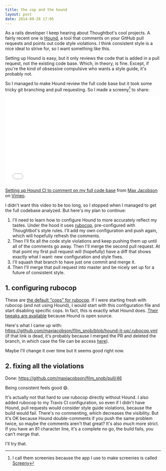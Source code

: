```yaml
---
title: the cop and the hound
layout: post
date: 2014-09-28 17:05
---
```


As a rails developer I keep hearing about Thoughtbot's cool projects. A fairly recent one is [Hound](https://houndci.com/), a tool that comments on your GitHub pull requests and points out code style violations. I think consistent style is a nice ideal to strive for, so I want something like this.

Setting up Hound is easy, but it only reviews the code that is added in a pull request, not the existing code base. Which, in theory, is fine. Except, if you're the kind of obsessive compulsive who wants a style guide, it's probably not.

So I managed to make Hound review the full code base but it took some tricky git branching and pull requesting. So I made a screeny[^screeny] to share:

[^screeny]: I call them screenies because the app I use to make screenies is called [Screeny](http://screenyapp.com/)

<iframe src="//player.vimeo.com/video/107315271" width="500" height="281" frameborder="0" webkitallowfullscreen mozallowfullscreen allowfullscreen></iframe> <p><a href="http://vimeo.com/107315271">Setting up Hound CI to comment on my full code base</a> from <a href="http://vimeo.com/maxjacobson">Max Jacobson</a> on <a href="https://vimeo.com">Vimeo</a>.</p>

I didn't want this video to be too long, so I stopped when I managed to get the full codebase analyzed. But here's my plan to continue:

1. I'll need to learn how to configure Hound to more accurately reflect my tastes. Under the hood it uses [rubocop](https://github.com/bbatsov/rubocop), pre-configured with Thoughtbot's style rules. I'll add my own configuration and push again, which will hopefully refresh the comments.
2. Then I'll fix all the code style violations and keep pushing them up until all of the comments go away. Then I'll merge the second pull request. At that point my first pull request will (hopefully) have a diff that shows exactly what I want: new configuration and style fixes.
3. I'll squash that branch to have just one commit and merge it.
4. Then I'll merge that pull request into master and be nicely set up for a future of consistent style.

## 1. configuring rubocop

These are [the default "cops" for rubocop](https://github.com/bbatsov/rubocop/blob/master/config/enabled.yml). If I were starting fresh with rubocop (and not using Hound), I would start with this configuration file and start disabling specific cops. In fact, this is exactly what Hound does. [Their tweaks are available](https://github.com/thoughtbot/hound/blob/master/config/style_guides/ruby.yml) because Hound is open source.

Here's what I came up with: <https://github.com/maxjacobson/film_snob/blob/hound-it-up/.rubocop.yml> (if that link is dead, it's probably because I merged the PR and deleted the branch, in which case the file can be access [here](https://github.com/maxjacobson/film_snob/blob/master/.rubocop.yml)).

Maybe I'll change it over time but it seems good right now.

## 2. fixing all the violations

Done: <https://github.com/maxjacobson/film_snob/pull/46>

Being consistent feels good :smile:.

It's actually not that hard to use rubocop directly without Hound. I also added rubocop to my Travis CI configuration, so even if I didn't have Hound, pull requests would consider style guide violations, because the build would fail. There's no commenting, which decreases the visibility. But it's OK because Hound double-comments if you push the same problem twice, so maybe the comments aren't that great? It's also *much* more strict. If you have an 81 character line, it's a complete no go, the build fails, you can't merge that.

I'll try that.

